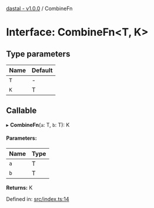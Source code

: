 [dastal - v1.0.0](../README.md) / CombineFn

# Interface: CombineFn<T, K\>

## Type parameters

| Name | Default |
| :------ | :------ |
| `T` | - |
| `K` | T |

## Callable

▸ **CombineFn**(`a`: T, `b`: T): K

#### Parameters:

| Name | Type |
| :------ | :------ |
| `a` | T |
| `b` | T |

**Returns:** K

Defined in: [src/index.ts:14](https://github.com/havelessbemore/dastal/blob/4d87fc5/src/index.ts#L14)
